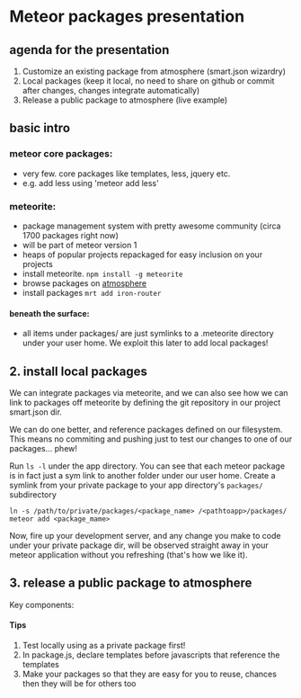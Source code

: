 # Meteor packages presentation


## agenda for the presentation

1. Customize an existing package from atmosphere (smart.json wizardry) 
2. Local packages (keep it local, no need to share on github or commit after changes, changes integrate automatically)
3. Release a public package to atmosphere (live example)


## basic intro

### meteor core packages:

- very few. core packages like templates, less, jquery etc.
- e.g. add less using 'meteor add less'
	
### meteorite:

- package management system with pretty awesome community (circa 1700 packages right now)
- will be part of meteor version 1
- heaps of popular projects repackaged for easy inclusion on your projects
- install meteorite. `npm install -g meteorite`
- browse packages on [atmosphere](http://atmospherejs.com/)
- install packages `mrt add iron-router`
	
	
#### beneath the surface:
- all items under packages/ are just symlinks to a .meteorite directory under your user home.  We exploit this later to add local packages!


## 2. install local packages

We can integrate packages via meteorite, and we can also see how we can link to packages off meteorite by defining the git repository in our project smart.json dir.

We can do one better, and reference packages defined on our filesystem.  This means no commiting and pushing just to test our changes to one of our packages... phew!

Run `ls -l` under the app directory.  You can see that each meteor package is in fact just a sym link to another folder under our user home.  Create a symlink from your private package to your app directory's `packages/` subdirectory

    ln -s /path/to/private/packages/<package_name> /<pathtoapp>/packages/
    meteor add <package_mame>
    
Now, fire up your development server, and any change you make to code under your private package dir, will be observed straight away in your meteor application without you refreshing (that's how we like it).

## 3. release a public package to atmosphere

Key components:


#### Tips
1. Test locally using as a private package first!
2. In package.js, declare templates before javascripts that reference the templates
3. Make your packages so that they are easy for you to reuse, chances then they will be for others too





	
	
